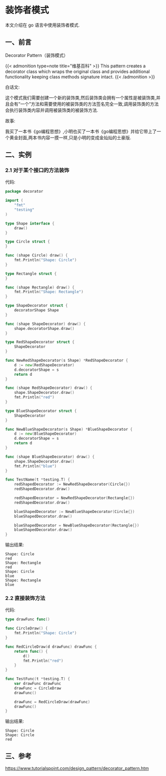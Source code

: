 # 装饰者模式

本文介绍在 go 语言中使用装饰者模式.

<!--more-->

## 一、前言

Decorator Pattern（装饰模式）

{{< admonition type=note title="维基百科" >}}
This pattern creates a decorator class which wraps the original class and provides additional functionality keeping class methods signature intact.
{{< /admonition >}}

白话文:

这个模式我们需要创建一个新的装饰类,然后装饰类会拥有一个属性是被装饰类,并且会有“一个”方法和需要使用的被装饰类的方法签名完全一致,调用装饰类的方法会执行装饰类内容并调用被装饰类的被装饰方法.

故事:

我买了一本书《go编程思想》,小明也买了一本书《go编程思想》并给它带上了一个黄金封面,两本书内容一摸一样,只是小明的变成金灿灿的土豪版.

## 二、实例

### 2.1 对于某个接口的方法装饰

代码:

```go
package decorator

import (
	"fmt"
	"testing"
)

type Shape interface {
	draw()
}

type Circle struct {
}

func (shape Circle) draw() {
	fmt.Println("Shape: Circle")
}

type Rectangle struct {
}

func (shape Rectangle) draw() {
	fmt.Println("Shape: Rectangle")
}

type ShapeDecorator struct {
	decoratorShape Shape
}

func (shape ShapeDecorator) draw() {
	shape.decoratorShape.draw()
}

type RedShapeDecorator struct {
	ShapeDecorator
}

func NewRedShapeDecorator(s Shape) *RedShapeDecorator {
	d := new(RedShapeDecorator)
	d.decoratorShape = s
	return d
}

func (shape RedShapeDecorator) draw() {
	shape.ShapeDecorator.draw()
	fmt.Println("red")
}

type BlueShapeDecorator struct {
	ShapeDecorator
}

func NewBlueShapeDecorator(s Shape) *BlueShapeDecorator {
	d := new(BlueShapeDecorator)
	d.decoratorShape = s
	return d
}

func (shape BlueShapeDecorator) draw() {
	shape.ShapeDecorator.draw()
	fmt.Println("blue")
}

func TestName(t *testing.T) {
	redShapedDecorator := NewRedShapeDecorator(Circle{})
	redShapedDecorator.draw()

	redShapedDecorator = NewRedShapeDecorator(Rectangle{})
	redShapedDecorator.draw()

	blueShapedDecorator := NewBlueShapeDecorator(Circle{})
	blueShapedDecorator.draw()

	blueShapedDecorator = NewBlueShapeDecorator(Rectangle{})
	blueShapedDecorator.draw()
}
```

输出结果:

```text
Shape: Circle
red
Shape: Rectangle
red
Shape: Circle
blue
Shape: Rectangle
blue
```

### 2.2 直接装饰方法

代码:

```go
type drawFunc func()

func CircleDraw() {
	fmt.Println("Shape: Circle")
}

func RedCircleDraw(d drawFunc) drawFunc {
	return func() {
		d()
		fmt.Println("red")
	}
}

func TestFunc(t *testing.T) {
	var drawFunc drawFunc
	drawFunc = CircleDraw
	drawFunc()

	drawFunc = RedCircleDraw(drawFunc)
	drawFunc()
}
```

输出结果:

```Text
Shape: Circle
Shape: Circle
red
```

## 三、参考

https://www.tutorialspoint.com/design_pattern/decorator_pattern.htm

